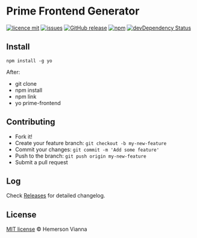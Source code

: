 # Prime Frontend Generator

[![licence mit](https://img.shields.io/badge/license-MIT-blue.svg?style=flat-square)](http://hemersonvianna.mit-license.org/)
[![issues](https://img.shields.io/github/issues/prime-solutions/prime-frontend-generator.svg?style=flat-square)](https://github.com/prime-solutions/prime-frontend-generator/issues)
[![GitHub release](https://img.shields.io/github/release/prime-solutions/prime-frontend-generator.svg?style=flat-square)](https://github.com/prime-solutions/prime-frontend-generator/releases)
[![npm](https://img.shields.io/npm/dt/generator-prime-frontend.svg?style=flat-square)](https://www.npmjs.com/package/generator-prime-frontend)
[![devDependency Status](https://img.shields.io/david/dev/prime-solutions/prime-frontend-generator.svg?style=flat-square)](https://david-dm.org/prime-solutions/prime-frontend-generator#info=devDependencies)

## Install

```
npm install -g yo
```

After: 
- git clone
- npm install
- npm link
- yo prime-frontend


## Contributing

- Fork it!
- Create your feature branch: `git checkout -b my-new-feature`
- Commit your changes: `git commit -m 'Add some feature'`
- Push to the branch: `git push origin my-new-feature`
- Submit a pull request

## Log

Check [Releases](https://github.com/prime-solutions/prime-frontend-generator/releases) for detailed changelog.

## License

[MIT license](http://hemersonvianna.mit-license.org/) © Hemerson Vianna
